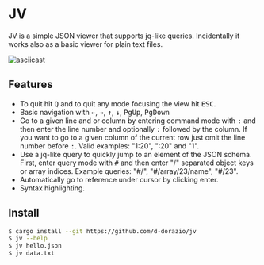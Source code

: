 # JV

JV is a simple JSON viewer that supports jq-like queries. Incidentally it works
also as a basic viewer for plain text files.

[![asciicast](https://asciinema.org/a/233199.svg)](https://asciinema.org/a/233199)

## Features

- To quit hit <kbd>Q</kbd> and to quit any mode focusing the view hit
  <kbd>ESC</kbd>.
- Basic navigation with <kbd>&leftarrow;</kbd>, <kbd>&rightarrow;</kbd>,
  <kbd>&uparrow;</kbd>, <kbd>&downarrow;</kbd>, <kbd>PgUp</kbd>,
  <kbd>PgDown</kbd>
- Go to a given line and or column by entering command mode with <kbd>:</kbd>
  and then enter the line number and optionally <kbd>:</kbd> followed by the
  column. If you want to go to a given column of the current row just omit the
  line number before <kbd>:</kbd>. Valid examples: "1:20", ":20" and "1".
- Use a jq-like query to quickly jump to an element of the JSON schema. First,
  enter query mode with <kbd>#</kbd> and then enter "/" separated object keys or
  array indices. Example queries: "#/", "#/array/23/name", "#/23".
- Automatically go to reference under cursor by clicking enter.
- Syntax highlighting.

## Install

```bash
$ cargo install --git https://github.com/d-dorazio/jv
$ jv --help
$ jv hello.json
$ jv data.txt
```
